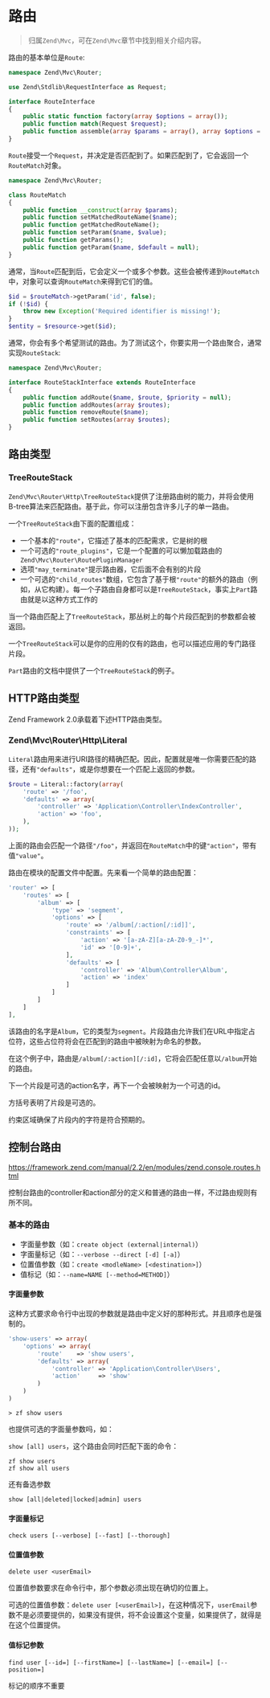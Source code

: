# 路由

> 归属`Zend\Mvc`，可在`Zend\Mvc`章节中找到相关介绍内容。

路由的基本单位是`Route`:

```php
namespace Zend\Mvc\Router;

use Zend\Stdlib\RequestInterface as Request;

interface RouteInterface
{
    public static function factory(array $options = array());
    public function match(Request $request);
    public function assemble(array $params = array(), array $options = array());
}
```

`Route`接受一个`Request`，并决定是否匹配到了。如果匹配到了，它会返回一个`RouteMatch`对象。

```php
namespace Zend\Mvc\Router;

class RouteMatch
{
    public function __construct(array $params);
    public function setMatchedRouteName($name);
    public function getMatchedRouteName();
    public function setParam($name, $value);
    public function getParams();
    public function getParam($name, $default = null);
}
```

通常，当`Route`匹配到后，它会定义一个或多个参数。这些会被传递到`RouteMatch`中，对象可以查询`RouteMatch`来得到它们的值。

```php
$id = $routeMatch->getParam('id', false);
if (!$id) {
    throw new Exception('Required identifier is missing!');
}
$entity = $resource->get($id);
```

通常，你会有多个希望测试的路由。为了测试这个，你要实用一个路由聚合，通常实现`RouteStack`:

```php
namespace Zend\Mvc\Router;

interface RouteStackInterface extends RouteInterface
{
    public function addRoute($name, $route, $priority = null);
    public function addRoutes(array $routes);
    public function removeRoute($name);
    public function setRoutes(array $routes);
}
```

## 路由类型

### TreeRouteStack

`Zend\Mvc\Router\Http\TreeRouteStack`提供了注册路由树的能力，并将会使用B-tree算法来匹配路由。基于此，你可以注册包含许多儿子的单一路由。

一个`TreeRouteStack`由下面的配置组成：

- 一个基本的`"route"`，它描述了基本的匹配需求，它是树的根
- 一个可选的`"route_plugins"`，它是一个配置的可以懒加载路由的`Zend\Mvc\Router\RoutePluginManager`
- 选项`"may_terminate"`提示路由器，它后面不会有别的片段
- 一个可选的`"child_routes"`数组，它包含了基于根`"route"`的额外的路由（例如，从它构建）。每一个子路由自身都可以是`TreeRouteStack`，事实上`Part`路由就是以这种方式工作的

当一个路由匹配上了`TreeRouteStack`，那丛树上的每个片段匹配到的参数都会被返回。

一个`TreeRouteStack`可以是你的应用的仅有的路由，也可以描述应用的专门路径片段。

`Part`路由的文档中提供了一个`TreeRouteStack`的例子。

## HTTP路由类型

Zend Framework 2.0承载着下述HTTP路由类型。

### Zend\Mvc\Router\Http\Literal

`Literal`路由用来进行URI路径的精确匹配。因此，配置就是唯一你需要匹配的路径，还有`"defaults"`，或是你想要在一个匹配上返回的参数。

```php
$route = Literal::factory(array(
    'route' => '/foo',
    'defaults' => array(
        'controller' => 'Application\Controller\IndexController',
        'action' => 'foo',
    ),
));
```

上面的路由会匹配一个路径`"/foo"`，并返回在`RouteMatch`中的键`"action"`，带有值`"value"`。

路由在模块的配置文件中配置。先来看一个简单的路由配置：

```php
'router' => [
    'routes' => [
        'album' => [
            'type' => 'segment',
            'options' => [
                'route' => '/album[/:action[/:id]]',
                'constraints' => [
                    'action' => '[a-zA-Z][a-zA-Z0-9_-]*',
                    'id' => '[0-9]+',
                ],
                'defaults' => [
                    'controller' => 'Album\Controller\Album',
                    'action' => 'index'
                ]
            ]
        ]
    ]
],
```

该路由的名字是`Album`，它的类型为`segment`。片段路由允许我们在URL中指定占位符，这些占位符将会在匹配到的路由中被映射为命名的参数。

在这个例子中，路由是`/album[/:action][/:id]`，它将会匹配任意以`/album`开始的路由。

下一个片段是可选的action名字，再下一个会被映射为一个可选的id。

方括号表明了片段是可选的。

约束区域确保了片段内的字符是符合预期的。

## 控制台路由

https://framework.zend.com/manual/2.2/en/modules/zend.console.routes.html

控制台路由的controller和action部分的定义和普通的路由一样，不过路由规则有所不同。

### 基本的路由

- 字面量参数（如：`create object (external|internal)`）
- 字面量标记（如：`--verbose --direct [-d] [-a]`）
- 位置值参数（如：`create <modleName> [<destination>]`）
- 值标记（如：`--name=NAME [--method=METHOD]`）

#### 字面量参数

这种方式要求命令行中出现的参数就是路由中定义好的那种形式。并且顺序也是强制的。

```php
'show-users' => array(
    'options' => array(
        'route'    => 'show users',
        'defaults' => array(
            'controller' => 'Application\Controller\Users',
            'action'     => 'show'
        )
    )
)
```

```
> zf show users
```

也提供可选的字面量参数吗，如：

`show [all] users`，这个路由会同时匹配下面的命令：

```
zf show users
zf show all users
```

还有备选参数

`show [all|deleted|locked|admin] users`

#### 字面量标记

`check users [--verbose] [--fast] [--thorough]`

#### 位置值参数

`delete user <userEmail>`

位置值参数要求在命令行中，那个参数必须出现在确切的位置上。

可选的位置值参数：`delete user [<userEmail>]`，在这种情况下，`userEmail`参数不是必须要提供的，如果没有提供，将不会设置这个变量，如果提供了，就得是在这个位置提供。

#### 值标记参数

`find user [--id=] [--firstName=] [--lastName=] [--email=] [--position=]`

标记的顺序不重要


